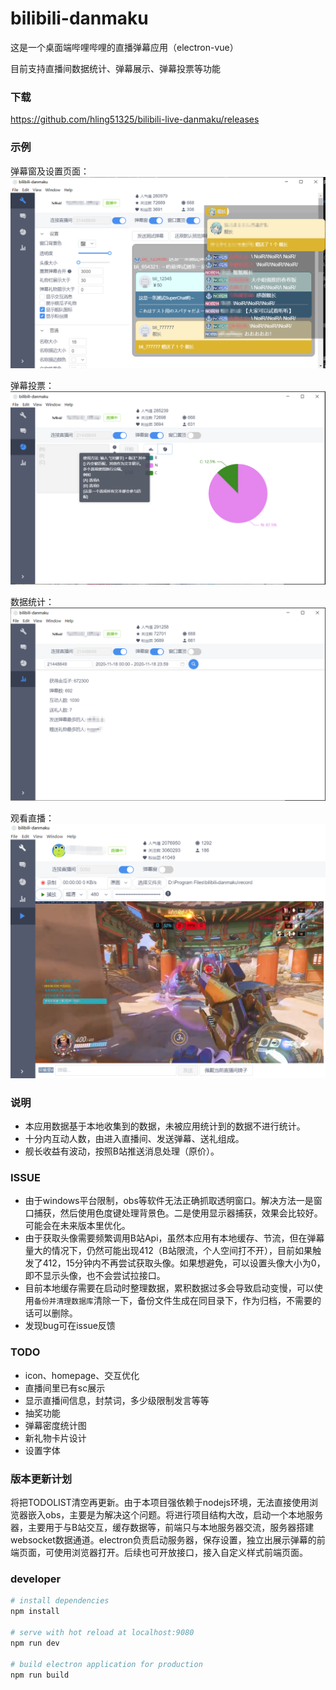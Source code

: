 # bilibili-danmaku

这是一个桌面端哔哩哔哩的直播弹幕应用（electron-vue）

目前支持直播间数据统计、弹幕展示、弹幕投票等功能

### 下载
https://github.com/hling51325/bilibili-live-danmaku/releases

### 示例
弹幕窗及设置页面：
![introB](https://raw.githubusercontent.com/hling51325/hling51325.github.io/master/static/img/bili-danmaku-introB.png)

弹幕投票：
![introA](https://raw.githubusercontent.com/hling51325/hling51325.github.io/master/static/img/bili-danmaku-introA.png)

数据统计：
![introC](https://raw.githubusercontent.com/hling51325/hling51325.github.io/master/static/img/bili-danmaku-introC.png)

观看直播：
![introC](https://raw.githubusercontent.com/hling51325/hling51325.github.io/master/static/img/bili-danmaku-introD.png)

### 说明
- 本应用数据基于本地收集到的数据，未被应用统计到的数据不进行统计。
- 十分内互动人数，由进入直播间、发送弹幕、送礼组成。
- 舰长收益有波动，按照B站推送消息处理（原价）。

### ISSUE
- 由于windows平台限制，obs等软件无法正确抓取透明窗口。解决方法一是窗口捕获，然后使用色度键处理背景色。二是使用显示器捕获，效果会比较好。可能会在未来版本里优化。
- 由于获取头像需要频繁调用B站Api，虽然本应用有本地缓存、节流，但在弹幕量大的情况下，仍然可能出现412（B站限流，个人空间打不开），目前如果触发了412，15分钟内不再尝试获取头像。如果想避免，可以设置头像大小为0，即不显示头像，也不会尝试拉接口。
- 目前本地缓存需要在启动时整理数据，累积数据过多会导致启动变慢，可以使用`备份并清理数据库`清除一下，备份文件生成在同目录下，作为归档，不需要的话可以删除。
- 发现bug可在issue反馈

### TODO
- icon、homepage、交互优化
- 直播间里已有sc展示
- 显示直播间信息，封禁词，多少级限制发言等等
- 抽奖功能
- 弹幕密度统计图
- 新礼物卡片设计
- 设置字体

### 版本更新计划
将把TODOLIST清空再更新。由于本项目强依赖于nodejs环境，无法直接使用浏览器嵌入obs，主要是为解决这个问题。将进行项目结构大改，启动一个本地服务器，主要用于与B站交互，缓存数据等，前端只与本地服务器交流，服务器搭建websocket数据通道。electron负责启动服务器，保存设置，独立出展示弹幕的前端页面，可使用浏览器打开。后续也可开放接口，接入自定义样式前端页面。

### developer

``` bash
# install dependencies
npm install

# serve with hot reload at localhost:9080
npm run dev

# build electron application for production
npm run build
```